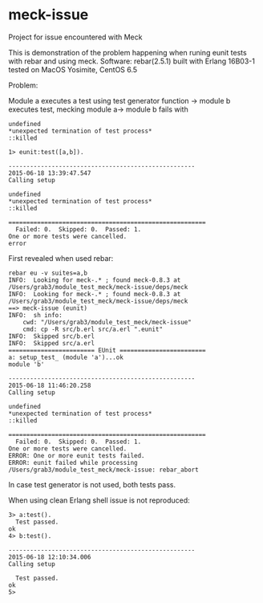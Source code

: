 # meck-issue
Project for issue encountered with Meck

This is demonstration of the problem happening when runing eunit tests with rebar and using meck. 
Software: 
rebar(2.5.1) built with Erlang 16B03-1
tested on MacOS Yosimite, CentOS 6.5

Problem:

Module a executes a test using test generator function -> module b executes test, mecking module a-> module b fails with 
```
undefined
*unexpected termination of test process*
::killed
```

```
1> eunit:test([a,b]).

----------------------------------------------------
2015-06-18 13:39:47.547
Calling setup

undefined
*unexpected termination of test process*
::killed

=======================================================
  Failed: 0.  Skipped: 0.  Passed: 1.
One or more tests were cancelled.
error
```

First revealed when used rebar:
```
rebar eu -v suites=a,b
INFO:  Looking for meck-.* ; found meck-0.8.3 at /Users/grab3/module_test_meck/meck-issue/deps/meck
INFO:  Looking for meck-.* ; found meck-0.8.3 at /Users/grab3/module_test_meck/meck-issue/deps/meck
==> meck-issue (eunit)
INFO:  sh info:
	cwd: "/Users/grab3/module_test_meck/meck-issue"
	cmd: cp -R src/b.erl src/a.erl ".eunit"
INFO:  Skipped src/b.erl
INFO:  Skipped src/a.erl
======================== EUnit ========================
a: setup_test_ (module 'a')...ok
module 'b'

----------------------------------------------------
2015-06-18 11:46:20.258
Calling setup

undefined
*unexpected termination of test process*
::killed

=======================================================
  Failed: 0.  Skipped: 0.  Passed: 1.
One or more tests were cancelled.
ERROR: One or more eunit tests failed.
ERROR: eunit failed while processing /Users/grab3/module_test_meck/meck-issue: rebar_abort
```
In case test generator is not used, both tests pass. 

When using clean Erlang shell issue is not reproduced:

```
3> a:test().
  Test passed.
ok
4> b:test().

----------------------------------------------------
2015-06-18 12:10:34.006
Calling setup

  Test passed.
ok
5>
```

